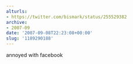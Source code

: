 ```yaml
---
alturls:
- https://twitter.com/bismark/status/255529382
archive:
- 2007-09
date: '2007-09-08T22:23:08+00:00'
slug: '1189290188'
---
```


annoyed with facebook

